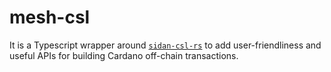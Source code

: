 # mesh-csl

It is a Typescript wrapper around [`sidan-csl-rs`](https://github.com/sidan-lab/sidan-csl-rs) to add user-friendliness and useful APIs for building Cardano off-chain transactions.
